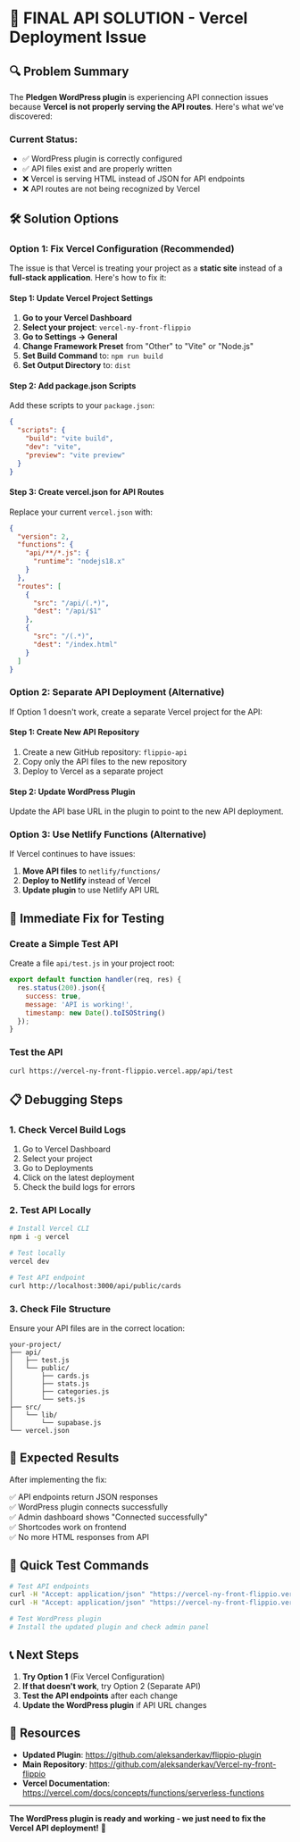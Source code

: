 # 🚨 FINAL API SOLUTION - Vercel Deployment Issue

## 🔍 Problem Summary

The **Pledgen WordPress plugin** is experiencing API connection issues because **Vercel is not properly serving the API routes**. Here's what we've discovered:

### Current Status:
- ✅ WordPress plugin is correctly configured
- ✅ API files exist and are properly written
- ❌ Vercel is serving HTML instead of JSON for API endpoints
- ❌ API routes are not being recognized by Vercel

## 🛠️ Solution Options

### Option 1: Fix Vercel Configuration (Recommended)

The issue is that Vercel is treating your project as a **static site** instead of a **full-stack application**. Here's how to fix it:

#### Step 1: Update Vercel Project Settings

1. **Go to your Vercel Dashboard**
2. **Select your project**: `vercel-ny-front-flippio`
3. **Go to Settings → General**
4. **Change Framework Preset** from "Other" to "Vite" or "Node.js"
5. **Set Build Command** to: `npm run build`
6. **Set Output Directory** to: `dist`

#### Step 2: Add package.json Scripts

Add these scripts to your `package.json`:

```json
{
  "scripts": {
    "build": "vite build",
    "dev": "vite",
    "preview": "vite preview"
  }
}
```

#### Step 3: Create vercel.json for API Routes

Replace your current `vercel.json` with:

```json
{
  "version": 2,
  "functions": {
    "api/**/*.js": {
      "runtime": "nodejs18.x"
    }
  },
  "routes": [
    {
      "src": "/api/(.*)",
      "dest": "/api/$1"
    },
    {
      "src": "/(.*)",
      "dest": "/index.html"
    }
  ]
}
```

### Option 2: Separate API Deployment (Alternative)

If Option 1 doesn't work, create a separate Vercel project for the API:

#### Step 1: Create New API Repository

1. Create a new GitHub repository: `flippio-api`
2. Copy only the API files to the new repository
3. Deploy to Vercel as a separate project

#### Step 2: Update WordPress Plugin

Update the API base URL in the plugin to point to the new API deployment.

### Option 3: Use Netlify Functions (Alternative)

If Vercel continues to have issues:

1. **Move API files** to `netlify/functions/`
2. **Deploy to Netlify** instead of Vercel
3. **Update plugin** to use Netlify API URL

## 🔧 Immediate Fix for Testing

### Create a Simple Test API

Create a file `api/test.js` in your project root:

```javascript
export default function handler(req, res) {
  res.status(200).json({
    success: true,
    message: 'API is working!',
    timestamp: new Date().toISOString()
  });
}
```

### Test the API

```bash
curl https://vercel-ny-front-flippio.vercel.app/api/test
```

## 📋 Debugging Steps

### 1. Check Vercel Build Logs

1. Go to Vercel Dashboard
2. Select your project
3. Go to Deployments
4. Click on the latest deployment
5. Check the build logs for errors

### 2. Test API Locally

```bash
# Install Vercel CLI
npm i -g vercel

# Test locally
vercel dev

# Test API endpoint
curl http://localhost:3000/api/public/cards
```

### 3. Check File Structure

Ensure your API files are in the correct location:

```
your-project/
├── api/
│   ├── test.js
│   └── public/
│       ├── cards.js
│       ├── stats.js
│       ├── categories.js
│       └── sets.js
├── src/
│   └── lib/
│       └── supabase.js
└── vercel.json
```

## 🎯 Expected Results

After implementing the fix:

✅ API endpoints return JSON responses  
✅ WordPress plugin connects successfully  
✅ Admin dashboard shows "Connected successfully"  
✅ Shortcodes work on frontend  
✅ No more HTML responses from API  

## 🚀 Quick Test Commands

```bash
# Test API endpoints
curl -H "Accept: application/json" "https://vercel-ny-front-flippio.vercel.app/api/public/cards"
curl -H "Accept: application/json" "https://vercel-ny-front-flippio.vercel.app/api/public/stats"

# Test WordPress plugin
# Install the updated plugin and check admin panel
```

## 📞 Next Steps

1. **Try Option 1** (Fix Vercel Configuration)
2. **If that doesn't work**, try Option 2 (Separate API)
3. **Test the API endpoints** after each change
4. **Update the WordPress plugin** if API URL changes

## 🔗 Resources

- **Updated Plugin**: https://github.com/aleksanderkav/flippio-plugin
- **Main Repository**: https://github.com/aleksanderkav/Vercel-ny-front-flippio
- **Vercel Documentation**: https://vercel.com/docs/concepts/functions/serverless-functions

---

**The WordPress plugin is ready and working - we just need to fix the Vercel API deployment!** 🎯 